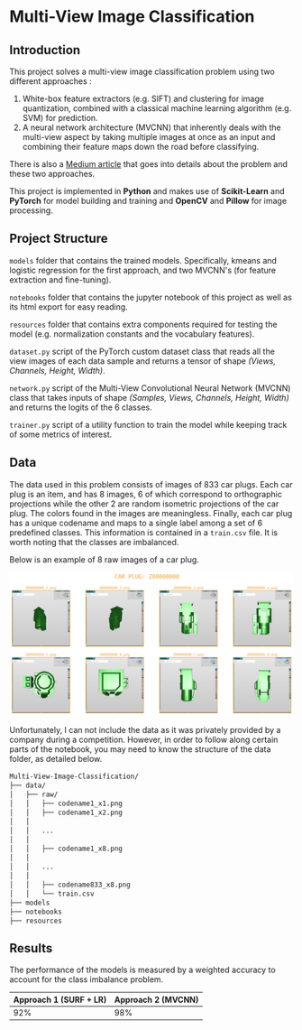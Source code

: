 # Multi-View Image Classification

## Introduction

This project solves a multi-view image classification problem using two different approaches : 

1. White-box feature extractors (e.g. SIFT) and clustering for image quantization, combined with a classical machine learning algorithm (e.g. SVM) for prediction.
2. A neural network architecture (MVCNN) that inherently deals with the multi-view aspect by taking multiple images at once as an input and combining their feature maps down the road before classifying.

There is also a [Medium article](https://towardsdatascience.com/multi-view-image-classification-427c69720f30) that goes into details about the problem and these two approaches.

This project is implemented in **Python** and makes use of **Scikit-Learn** and **PyTorch** for model building and training and **OpenCV** and **Pillow** for image processing.

## Project Structure

`models` folder that contains the trained models. Specifically, kmeans and logistic regression for the first approach, and two MVCNN's (for feature extraction and fine-tuning).

`notebooks` folder that contains the jupyter notebook of this project as well as its html export for easy reading.

`resources`  folder that contains extra components required for testing the model (e.g. normalization constants and the vocabulary features).

`dataset.py` script of the PyTorch custom dataset class that reads all the view images of each data sample and returns a tensor of shape *(Views, Channels, Height, Width)*.

`network.py` script of the Multi-View Convolutional Neural Network (MVCNN) class that takes inputs of shape *(Samples, Views, Channels, Height, Width)* and returns the logits of the 6 classes. 

`trainer.py` script of a utility function to train the model while keeping track of some metrics of interest.

## Data

The data used in this problem consists of images of 833 car plugs. Each car plug is an item, and has 8 images, 6 of which correspond to orthographic projections while the other 2 are random isometric projections of the car plug. The colors found in the images are meaningless. Finally, each car plug has a unique codename and maps to a single label among a set of 6 predefined classes. This information is contained in a `train.csv` file. It is worth noting that the classes are imbalanced.

Below is an example of 8 raw images of a car plug.

![Multi-view Car Plug](/images/multi_view_car_plug.png)

Unfortunately, I can not include the data as it was privately provided by a company during a competition. However, in order to follow along certain parts of the notebook, you may need to know the structure of the data folder, as detailed below.

    Multi-View-Image-Classification/
    ├── data/
    │   ├── raw/
    │   │   ├── codename1_x1.png
    │   │   ├── codename1_x2.png
    │   │
    │   │   ...
    │   │
    │   │   ├── codename1_x8.png
    │   │
    │   │   ...
    │   │   
    │   │   ├── codename833_x8.png
    │   │   └── train.csv
    ├── models
    ├── notebooks
    ├── resources

## Results

The performance of the models is measured by a weighted accuracy to account for the class imbalance problem.


Approach 1 (SURF + LR) | Approach 2 (MVCNN)
---------------------- | ------------------
92% | 98%
